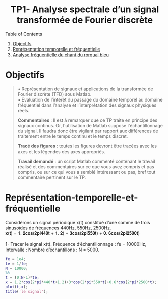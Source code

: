<div align="center">
  <h1 align="center">TP1- Analyse spectrale d’un signal transformée de Fourier discrète</h1>
</div>

<summary>Table of Contents</summary>
  <ol>              
      <li><a href="#Objectifs">Objectifs</a></li>
      <li><a href="#Représentation-temporelle-et-fréquentielle">Représentation temporelle et fréquentielle</a></li> 
      <li><a href="#Analyse-fréquentielle-du-chant-du-rorqual-bleu">Analyse fréquentielle du chant du rorqual bleu</a></li> 
  </ol>
  
  # Objectifs

> • Représentation de signaux et applications de la transformée de Fourier discrète
> (TFD) sous Matlab.  
> • Evaluation de l’intérêt du passage du domaine temporel au domaine fréquentiel
> dans l’analyse et l’interprétation des signaux physiques réels.
> 
> **Commentaires** : Il est à remarquer que ce TP traite en principe des signaux continus.
> Or, l'utilisation de Matlab suppose l'échantillonnage du signal. Il faudra donc être
> vigilant par rapport aux différences de traitement entre le temps continu et le temps
> discret.
> 
> **Tracé des figures** : toutes les figures devront être tracées avec les axes et les
> légendes des axes appropriés.
> 
> **Travail demandé** : un script Matlab commenté contenant le travail réalisé et des
> commentaires sur ce que vous avez compris et pas compris, ou sur ce qui vous a
> semblé intéressant ou pas, bref tout commentaire pertinent sur le TP.

# Représentation-temporelle-et-fréquentielle

Considérons un signal périodique x(t) constitué d’une somme de trois sinusoïdes de fréquences 440Hz, 550Hz, 2500Hz.  
  𝐱(𝐭) = 𝟏. 𝟐𝐜𝐨𝐬(𝟐𝐩𝐢𝟒𝟒𝟎𝐭 + 𝟏. 𝟐) + 𝟑𝐜𝐨𝐬(𝟐𝐩𝐢𝟓𝟓𝟎𝐭) + 𝟎. 𝟔𝐜𝐨𝐬(𝟐𝐩𝐢𝟐𝟓𝟎𝟎𝐭)  <br /> <br />
  1- Tracer le signal x(t). Fréquence d’échantillonnage :   fe = 10000Hz, Intervalle :
Nombre d’échantillons : N = 5000. 
```matlab
fe = 1e4;
te = 1/fe;
N = 10000; 
%%
t = (0:N-1)*te; 
x = 1.2*cos(2*pi*440*t+1.2)+3*cos(2*pi*550*t)+0.6*cos(2*pi*2500*t);
plot(t,x);
title('le signal');
```

  
